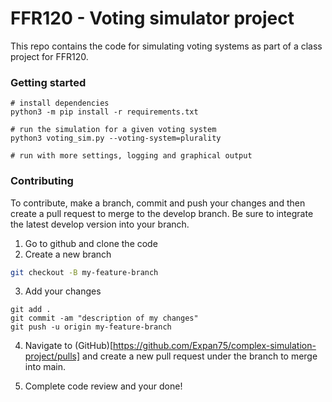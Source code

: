 # FFR120 - Voting simulator project

This repo contains the code for simulating voting systems as part of a class project for FFR120.

### Getting started

```
# install dependencies
python3 -m pip install -r requirements.txt

# run the simulation for a given voting system
python3 voting_sim.py --voting-system=plurality

# run with more settings, logging and graphical output
```

### Contributing

To contribute, make a branch, commit and push your changes and then create a pull request to merge to the develop branch. Be sure to integrate the latest develop version into your branch.

1. Go to github and clone the code
2. Create a new branch

```bash
git checkout -B my-feature-branch
```

3. Add your changes

```
git add .
git commit -am "description of my changes"
git push -u origin my-feature-branch
```

4. Navigate to (GitHub)[https://github.com/Expan75/complex-simulation-project/pulls] and create a new pull request under the branch to merge into main.

5. Complete code review and your done!
